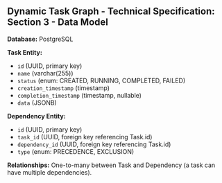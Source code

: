 ## Dynamic Task Graph - Technical Specification: Section 3 - Data Model

**Database:** PostgreSQL

**Task Entity:**
* `id` (UUID, primary key)
* `name` (varchar(255))
* `status` (enum: CREATED, RUNNING, COMPLETED, FAILED)
* `creation_timestamp` (timestamp)
* `completion_timestamp` (timestamp, nullable)
* `data` (JSONB)

**Dependency Entity:**
* `id` (UUID, primary key)
* `task_id` (UUID, foreign key referencing Task.id)
* `dependency_id` (UUID, foreign key referencing Task.id)
* `type` (enum: PRECEDENCE, EXCLUSION)

**Relationships:**  One-to-many between Task and Dependency (a task can have multiple dependencies).